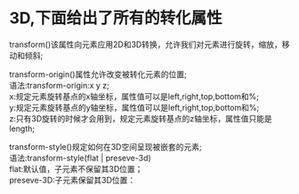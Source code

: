 # 3D,下面给出了所有的转化属性
<p>transform()该属性向元素应用2D和3D转换，允许我们对元素进行旋转，缩放，移动和倾斜;</p>
<p>
  transform-origin()属性允许改变被转化元素的位置;<br/>
  语法:transform-origin:x y z;<br/>
  x:规定元素旋转基点的x轴坐标，属性值可以是left,right,top,bottom和%;<br/>
  y:规定元素旋转基点的y轴坐标，属性值可以是left,right,top,bottom和%;<br/>
  z:只有3D旋转的时候才会用到，规定元素旋转基点的z轴坐标，属性值只能是length;<br/>
</p>
<p>
  transform-style()规定如何在3D空间呈现被嵌套的元素;<br/>
  语法:transform-style(flat | preseve-3d)<br/>
  flat:默认值，子元素不保留其3D位置；<br/>
  preseve-3D:子元素保留其3D位置：<br/>
</p>
<p></p>
<p></p>
<p></p>
<p></p>
<p></p>
<p></p>
<p></p>

